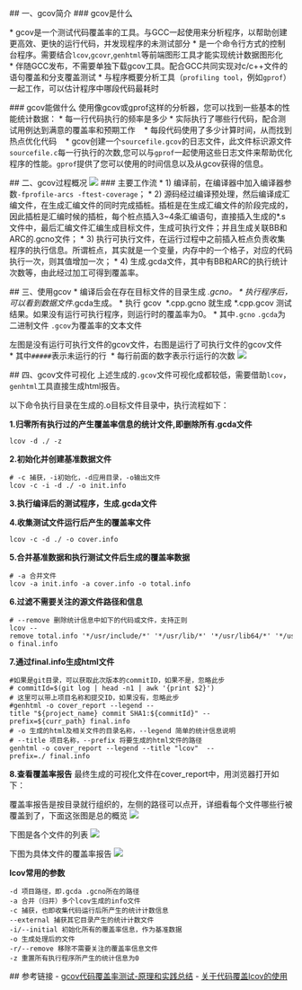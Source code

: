 ## 一、gcov简介
### gcov是什么

* gcov是一个测试代码覆盖率的工具。与GCC一起使用来分析程序，以帮助创建更高效、更快的运行代码，并发现程序的未测试部分
* 是一个命令行方式的控制台程序。需要结合`lcov`,`gcovr`,`genhtml`等前端图形工具才能实现统计数据图形化
* 伴随GCC发布，不需要单独下载gcov工具。配合GCC共同实现对c/c++文件的语句覆盖和分支覆盖测试
* 与程序概要分析工具（`profiling tool`，例如`gprof`）一起工作，可以估计程序中哪段代码最耗时


### gcov能做什么
使用像gcov或gprof这样的分析器，您可以找到一些基本的性能统计数据：
* 每一行代码执行的频率是多少
* 实际执行了哪些行代码，配合测试用例达到满意的覆盖率和预期工作   
* 每段代码使用了多少计算时间，从而找到热点优化代码   
* gcov创建一个`sourcefile.gcov`的日志文件，此文件标识源文件`sourcefile.c`每一行执行的次数,您可以与`gprof`一起使用这些日志文件来帮助优化程序的性能。`gprof`提供了您可以使用的时间信息以及从gcov获得的信息。


## 二、gcov过程概况
![](index_files/1f4e51ca-1e99-4ace-a1db-829636d1dd44.png)
### 主要工作流
* 1) 编译前，在编译器中加入编译器参数`-fprofile-arcs -ftest-coverage`；
* 2) 源码经过编译预处理，然后编译成汇编文件，在生成汇编文件的同时完成插桩。插桩是在生成汇编文件的阶段完成的，因此插桩是汇编时候的插桩，每个桩点插入3~4条汇编语句，直接插入生成的*.s文件中，最后汇编文件汇编生成目标文件，生成可执行文件；并且生成关联BB和ARC的.gcno文件；
* 3) 执行可执行文件，在运行过程中之前插入桩点负责收集程序的执行信息。所谓桩点，其实就是一个变量，内存中的一个格子，对应的代码执行一次，则其值增加一次；
* 4) 生成.gcda文件，其中有BB和ARC的执行统计次数等，由此经过加工可得到覆盖率。



## 三、使用gcov
* 编译后会在存在目标文件的目录生成 *.gcno。
* 执行程序后，可以看到数据文件*.gcda生成。
* 执行 gcov  *.cpp.gcno 就生成 *.cpp.gcov 测试结果。如果没有运行可执行程序，则运行时的覆盖率为0。
* 其中`.gcno` `.gcda`为二进制文件
`.gcov`为覆盖率的文本文件


左图是没有运行可执行文件的gcov文件，右图是运行了可执行文件的gcov文件
* 其中`#####`表示未运行的行 
* 每行前面的数字表示行运行的次数
![](index_files/9da05fe4-8822-4bc5-944a-4d33c649a53b.png)




## 四、gcov文件可视化
上述生成的`.gcov`文件可视化成都较低，需要借助`lcov`，`genhtml`工具直接生成html报告。

以下命令执行目录在生成的.o目标文件目录中，执行流程如下：

**1.归零所有执行过的产生覆盖率信息的统计文件,即删除所有.gcda文件**
```
lcov -d ./ -z
```

**2.初始化并创建基准数据文件**
```
# -c 捕获，-i初始化，-d应用目录，-o输出文件
lcov -c -i -d ./ -o init.info
```

**3.执行编译后的测试程序，生成.gcda文件**

**4.收集测试文件运行后产生的覆盖率文件**
```
lcov -c -d ./ -o cover.info
```

**5.合并基准数据和执行测试文件后生成的覆盖率数据**
```
# -a 合并文件
lcov -a init.info -a cover.info -o total.info
```

**6.过滤不需要关注的源文件路径和信息**
```
# --remove 删除统计信息中如下的代码或文件，支持正则
lcov --remove total.info '*/usr/include/*' '*/usr/lib/*' '*/usr/lib64/*' '*/usr/local/include/*' '*/usr/local/lib/*' '*/usr/local/lib64/*' '*/third/*'  -o final.info
```

**7.通过final.info生成html文件**
```
#如果是git目录，可以获取此次版本的commitID，如果不是，忽略此步
# commitId=$(git log | head -n1 | awk '{print $2}')
# 这里可以带上项目名称和提交ID，如果没有，忽略此步
#genhtml -o cover_report --legend --title "${project_name} commit SHA1:${commitId}" --prefix=${curr_path} final.info
# -o 生成的html及相关文件的目录名称，--legend 简单的统计信息说明
# --title 项目名称，--prefix 将要生成的html文件的路径 
genhtml -o cover_report --legend --title "lcov"  --prefix=./ final.info
```

**8.查看覆盖率报告**
最终生成的可视化文件在cover_report中，用浏览器打开如下：

覆盖率报告是按目录就行组织的，左侧的路径可以点开，详细看每个文件哪些行被覆盖到了，下面这张图是总的概览
![](index_files/7cd7909b-d44f-42ff-86f2-56e7dfb1944c.png)

下图是各个文件的列表
![](index_files/614fd721-9304-43e1-bff4-04e550787526.png)

下图为具体文件的覆盖率报告
![](index_files/50653059-6148-43a9-92d5-eee19ececfa2.png)

**lcov常用的参数**
```
-d 项目路径，即.gcda .gcno所在的路径
-a 合并（归并）多个lcov生成的info文件
-c 捕获，也即收集代码运行后所产生的统计计数信息
--external 捕获其它目录产生的统计计数文件
-i/--initial 初始化所有的覆盖率信息，作为基准数据
-o 生成处理后的文件
-r/--remove 移除不需要关注的覆盖率信息文件
-z 重置所有执行程序所产生的统计信息为0
```

## 参考链接
- [gcov代码覆盖率测试-原理和实践总结](https://blog.csdn.net/yanxiangyfg/article/details/80989680)
- [关于代码覆盖lcov的使用](https://www.jianshu.com/p/a42bbd9de1b7)